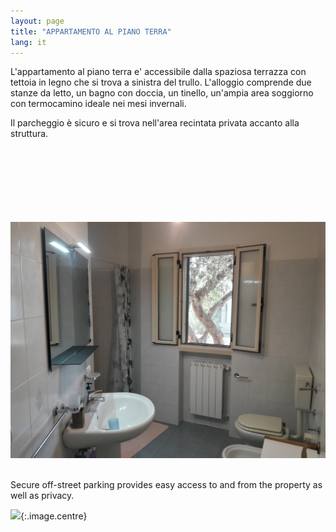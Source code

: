 ```yaml
---
layout: page
title: "APPARTAMENTO AL PIANO TERRA"
lang: it
---
```

L'appartamento al piano terra e' accessibile dalla spaziosa terrazza con tettoia in legno che si trova a sinistra del trullo. L'alloggio comprende due stanze da letto, un bagno con doccia, un tinello, un'ampia area soggiorno con termocamino ideale nei mesi invernali.

Il parcheggio è sicuro e si trova nell'area recintata privata accanto alla struttura.



<div class="box alt">
<div class="row uniform 50%">
<div class="4u"><span class="image fit"><img src="./images/gf1.jpg" alt="" /></span></div>
<div class="4u"><span class="image fit"><img src="./images/gf2.jpg" alt="" /></span></div>
<div class="4u"><span class="image fit"><img src="./images/gf3.jpg" alt="" /></span></div>
<div class="4u"><span class="image fit"><img src="./images/gf4.jpg" alt="" /></span></div>
<div class="4u"><span class="image fit"><img src="./images/gf5.jpg" alt="" /></span></div>
<div class="4u"><span class="image fit"><img src="./images/gf6.jpg" alt="" /></span></div>
<div class="4u"><span class="image fit"><img src="./images/gf7.jpg" alt="" /></span></div>
<div class="4u"><span class="image fit"><img src="./images/gf8.jpg" alt="" /></span></div>
<div class="4u"><span class="image fit"><img src="./images/gf9.jpg" alt="" /></span></div>
</div>
</div>

Secure off-street parking provides easy access to and from the property as well as privacy. 

![](./images/driveway.jpg){:.image.centre}
